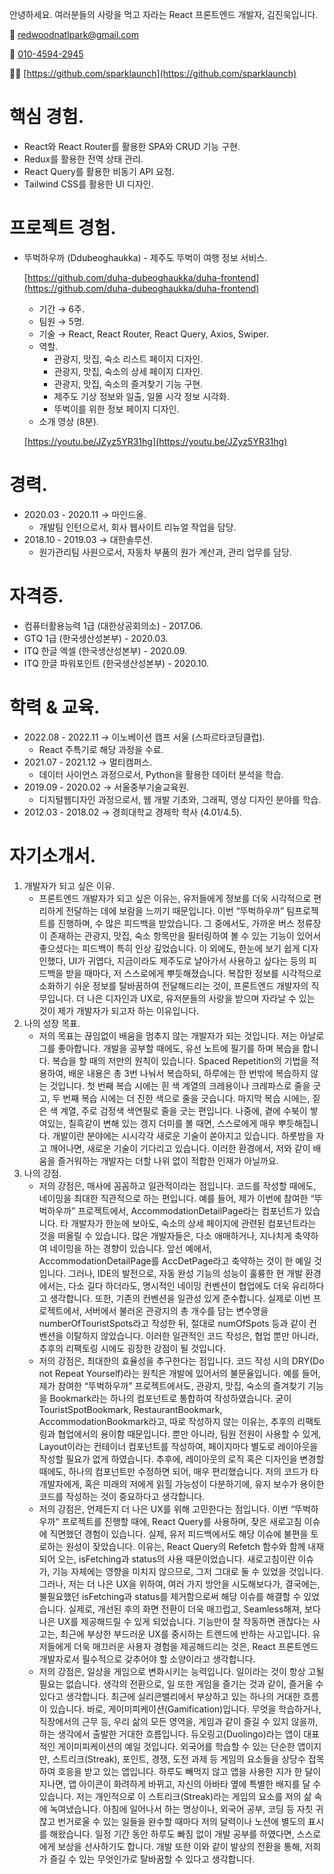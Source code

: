 안녕하세요. 여러분들의 사랑을 먹고 자라는 React 프론트엔드 개발자, 김진욱입니다.

📧 [redwoodnatlpark@gmail.com](mailto:redwoodnatlpark@gmail.com)

📱 [010-4594-2945](tel:010-4594-2945)

👨‍💻 [https://github.com/sparklaunch](https://github.com/sparklaunch)

# 핵심 경험.

- React와 React Router를 활용한 SPA와 CRUD 기능 구현.
- Redux를 활용한 전역 상태 관리.
- React Query를 활용한 비동기 API 요청.
- Tailwind CSS를 활용한 UI 디자인.

# 프로젝트 경험.

- 뚜벅하우까 (Ddubeoghaukka) - 제주도 뚜벅이 여행 정보 서비스.
    
    [https://github.com/duha-dubeoghaukka/duha-frontend](https://github.com/duha-dubeoghaukka/duha-frontend)
    
    - 기간 → 6주.
    - 팀원 → 5명.
    - 기술 → React, React Router, React Query, Axios, Swiper.
    - 역할.
        - 관광지, 맛집, 숙소 리스트 페이지 디자인.
        - 관광지, 맛집, 숙소의 상세 페이지 디자인.
        - 관광지, 맛집, 숙소의 즐겨찾기 기능 구현.
        - 제주도 기상 정보와 일출, 일몰 시각 정보 시각화.
        - 뚜벅이를 위한 정보 페이지 디자인.
    - 소개 영상 (8분).
    
    [https://youtu.be/JZyz5YR31hg](https://youtu.be/JZyz5YR31hg)
    

# 경력.

- 2020.03 - 2020.11 → 마인드올.
    - 개발팀 인턴으로서, 회사 웹사이트 리뉴얼 작업을 담당.
- 2018.10 - 2019.03 → 대한솔루션.
    - 원가관리팀 사원으로서, 자동차 부품의 원가 계산과, 관리 업무를 담당.

# 자격증.

- 컴퓨터활용능력 1급 (대한상공회의소) - 2017.06.
- GTQ 1급 (한국생산성본부) - 2020.03.
- ITQ 한글 엑셀 (한국생산성본부) - 2020.09.
- ITQ 한글 파워포인트 (한국생산성본부) - 2020.10.

# 학력 & 교육.

- 2022.08 - 2022.11 → 이노베이션 캠프 서울 (스파르타코딩클럽).
    - React 주특기로 해당 과정을 수료.
- 2021.07 - 2021.12 → 멀티캠퍼스.
    - 데이터 사이언스 과정으로서, Python을 활용한 데이터 분석을 학습.
- 2019.09 - 2020.02 → 서울중부기술교육원.
    - 디지털웹디자인 과정으로서, 웹 개발 기초와, 그래픽, 영상 디자인 분야를 학습.
- 2012.03 - 2018.02 → 경희대학교 경제학 학사 (4.01/4.5).

# 자기소개서.

1. 개발자가 되고 싶은 이유.
    - 프론트엔드 개발자가 되고 싶은 이유는, 유저들에게 정보를 더욱 시각적으로 편리하게 전달하는 데에 보람을 느끼기 때문입니다. 이번 “뚜벅하우까” 팀프로젝트를 진행하며, 수 많은 피드백을 받았습니다. 그 중에서도, 가까운 버스 정류장이 존재하는 관광지, 맛집, 숙소 항목만을 필터링하여 볼 수 있는 기능이 있어서 좋으셨다는 피드백이 특히 인상 깊었습니다. 이 외에도, 한눈에 보기 쉽게 디자인했다, UI가 귀엽다, 지금이라도 제주도로 날아가서 사용하고 싶다는 등의 피드백을 받을 때마다, 저 스스로에게 뿌듯해졌습니다. 복잡한 정보를 시각적으로 소화하기 쉬운 정보를 탈바꿈하여 전달해드리는 것이, 프론트엔드 개발자의 직무입니다. 더 나은 디자인과 UX로, 유저분들의 사랑을 받으며 자라날 수 있는 것이 제가 개발자가 되고자 하는 이유입니다.
2. 나의 성장 목표.
    - 저의 목표는 끊임없이 배움을 멈추지 않는 개발자가 되는 것입니다. 저는 아날로그를 좋아합니다. 개발을 공부할 때에도, 유선 노트에 필기를 하며 복습을 합니다. 복습을 할 때의 저만의 원칙이 있습니다. Spaced Repetition의 기법을 적용하여, 배운 내용은 총 3번 나눠서 복습하되, 하루에는 한 번밖에 복습하지 않는 것입니다. 첫 번째 복습 시에는 흰 색 계열의 크레용이나 크레파스로 줄을 긋고, 두 번째 복습 시에는 더 진한 색으로 줄을 긋습니다. 마지막 복습 시에는, 짙은 색 계열, 주로 검정색 색연필로 줄을 긋는 편입니다. 나중에, 곁에 수북이 쌓여있는, 칠흑같이 변해 있는 갱지 더미를 볼 때면, 스스로에게 매우 뿌듯해집니다. 개발이란 분야에는 시시각각 새로운 기술이 쏟아지고 있습니다. 하룻밤을 자고 깨어나면, 새로운 기술이 기다리고 있습니다. 이러한 환경에서, 저와 같이 배움을 즐거워하는 개발자는 더할 나위 없이 적합한 인재가 아닐까요.
3. 나의 강점.
    - 저의 강점은, 매사에 꼼꼼하고 일관적이라는 점입니다. 코드를 작성할 때에도, 네이밍을 최대한 직관적으로 하는 편입니다. 예를 들어, 제가 이번에 참여한 “뚜벅하우까” 프로젝트에서, AccommodationDetailPage라는 컴포넌트가 있습니다. 타 개발자가 한눈에 보아도, 숙소의 상세 페이지에 관련된 컴포넌트라는 것을 떠올릴 수 있습니다. 많은 개발자들은, 다소 애매하거나, 지나치게 축약하여 네이밍을 하는 경향이 있습니다. 앞선 예에서, AccommodationDetailPage를 AccDetPage라고 축약하는 것이 한 예일 것입니다. 그러나, IDE의 발전으로, 자동 완성 기능의 성능이 훌륭한 현 개발 환경에서는, 다소 길다 하더라도, 명시적인 네이밍 컨벤션이 협업에도 더욱 유리하다고 생각합니다. 또한, 기존의 컨벤션을 일관성 있게 준수합니다. 실제로 이번 프로젝트에서, 서버에서 불러온 관광지의 총 개수를 담는 변수명을 numberOfTouristSpots라고 작성한 뒤, 절대로 numOfSpots 등과 같이 컨벤션을 이탈하지 않았습니다. 이러한 일관적인 코드 작성은, 협업 뿐만 아니라, 추후의 리팩토링 시에도 굉장한 강점이 될 것입니다.
    - 저의 강점은, 최대한의 효율성을 추구한다는 점입니다. 코드 작성 시의 DRY(Do not Repeat Yourself)라는 원칙은 개발에 있어서의 불문율입니다. 예를 들어, 제가 참여한 “뚜벅하우까” 프로젝트에서도, 관광지, 맛집, 숙소의 즐겨찾기 기능을 Bookmark라는 하나의 컴포넌트로 통합하여 작성하였습니다. 굳이 TouristSpotBookmark, RestaurantBookmark, AccommodationBookmark라고, 따로 작성하지 않는 이유는, 추후의 리팩토링과 협업에서의 용이함 때문입니다. 뿐만 아니라, 팀원 전원이 사용할 수 있게, Layout이라는 컨테이너 컴포넌트를 작성하여, 페이지마다 별도로 레이아웃을 작성할 필요가 없게 하였습니다. 추후에, 레이아웃의 로직 혹은 디자인을 변경할 때에도, 하나의 컴포넌트만 수정하면 되어, 매우 편리했습니다. 저의 코드가 타 개발자에게, 혹은 미래의 저에게 읽힐 가능성이 다분하기에, 유지 보수가 용이한 코드를 작성하는 것이 중요하다고 생각합니다.
    - 저의 강점은, 언제든지 더 나은 UX를 위해 고민한다는 점입니다. 이번 “뚜벅하우까” 프로젝트를 진행할 때에, React Query를 사용하며, 잦은 새로고침 이슈에 직면했던 경험이 있습니다. 실제, 유저 피드백에서도 해당 이슈에 불편을 토로하는 원성이 잦았습니다. 이유는, React Query의 Refetch 함수와 함께 내재되어 오는, isFetching과 status의 사용 때문이었습니다. 새로고침이란 이슈가, 기능 자체에는 영향을 미치지 않으므로, 그저 그대로 둘 수 있었을 것입니다. 그러나, 저는 더 나은 UX을 위하여, 여러 가지 방안을 시도해보다가, 결국에는, 불필요했던 isFetching과 status를 제거함으로써 해당 이슈를 해결할 수 있었습니다. 실제로, 개선된 후의 화면 전환이 더욱 매끄럽고, Seamless해져, 보다 나은 UX를 제공해드릴 수 있게 되었습니다. 기능만이 잘 작동하면 괜찮다는 사고는, 최근에 부상한 부드러운 UX를 중시하는 트렌드에 반하는 사고입니다. 유저들에게 더욱 매끄러운 사용자 경험을 제공해드리는 것은, React 프론트엔드 개발자로서 필수적으로 갖추어야 할 소양이라고 생각합니다.
    - 저의 강점은, 일상을 게임으로 변화시키는 능력입니다. 일이라는 것이 항상 고될 필요는 없습니다. 생각의 전환으로, 일 또한 게임을 즐기는 것과 같이, 즐거울 수 있다고 생각합니다. 최근에 실리콘밸리에서 부상하고 있는 하나의 거대한 흐름이 있습니다. 바로, 게이미피케이션(Gamification)입니다. 무엇을 학습하거나, 직장에서의 근무 등, 우리 삶의 모든 영역을, 게임과 같이 즐길 수 있지 않을까, 하는 생각에서 출발한 거대한 흐름입니다. 듀오링고(Duolingo)라는 앱이 대표적인 게이미피케이션의 예일 것입니다. 외국어를 학습할 수 있는 단순한 앱이지만, 스트리크(Streak), 포인트, 경쟁, 도전 과제 등 게임의 요소들을 상당수 접목하여 호응을 받고 있는 앱입니다. 하루도 빼먹지 않고 앱을 사용한 지가 한 달이 지나면, 앱 아이콘이 화려하게 바뀌고, 자신의 아바타 옆에 특별한 배지를 달 수 있습니다. 저는 개인적으로 이 스트리크(Streak)라는 게임의 요소를 저의 삶 속에 녹여냈습니다. 아침에 일어나서 하는 명상이나, 외국어 공부, 코딩 등 자칫 귀찮고 번거로울 수 있는 일들을 완수할 때마다 저의 달력이나 노션에 별도의 표시를 해왔습니다. 일정 기간 동안 하루도 빠짐 없이 개발 공부를 하였다면, 스스로에게 보상을 선사하기도 합니다. 개발 또한 이와 같이 발상의 전환을 통해, 저희가 즐길 수 있는 무엇인가로 탈바꿈할 수 있다고 생각합니다.
